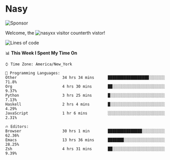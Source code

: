 # Nasy

<!--
<p align="center">
<img height="200" src="https://github-readme-stats.vercel.app/api?username=nasyxx&count_private=true&show_icons=true&theme=dracula&include_all_commits=true"/>
<img height="200" src="https://github-readme-stats.vercel.app/api/top-langs/?username=nasyxx&theme=dracula&hide=html,jupyter+notebook&count_private=true&show_icons=true"/>
</p>

  
----------------
-->

![Sponsor](https://img.shields.io/static/v1.svg?label=Sponsor&message=%E2%9D%A4&logo=GitHub&style=flat&color=pink)
 
Welcome, the ![nasyxx visitor counter](https://count.getloli.com/get/@nasyxx?theme=rule34)th vistor!
 
<!--START_SECTION:waka-->
![Lines of code](https://img.shields.io/badge/From%20Hello%20World%20I%27ve%20Written-599778%20lines%20of%20code-blue)

📊 **This Week I Spent My Time On** 

```text
⌚︎ Time Zone: America/New_York

💬 Programming Languages: 
Other                    34 hrs 34 mins      ██████████████████░░░░░░░   71.8% 
Org                      4 hrs 30 mins       ██░░░░░░░░░░░░░░░░░░░░░░░   9.37% 
Python                   3 hrs 25 mins       █░░░░░░░░░░░░░░░░░░░░░░░░   7.13% 
Haskell                  2 hrs 4 mins        █░░░░░░░░░░░░░░░░░░░░░░░░   4.29% 
JavaScript               1 hr 6 mins         ░░░░░░░░░░░░░░░░░░░░░░░░░   2.31%

🔥 Editors: 
Browser                  30 hrs 1 min        ███████████████░░░░░░░░░░   62.36% 
Emacs                    13 hrs 36 mins      ███████░░░░░░░░░░░░░░░░░░   28.25% 
Zsh                      4 hrs 31 mins       ██░░░░░░░░░░░░░░░░░░░░░░░   9.39%

```


<!--END_SECTION:waka-->

<!-- ![visitors](https://visitor-badge.laobi.icu/badge?page_id=nasyxx.nasyxx) -->
